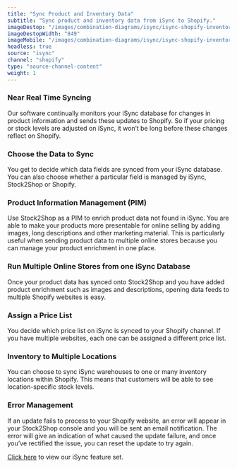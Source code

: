 ```yaml
---
title: "Sync Product and Inventory Data"
subtitle: "Sync product and inventory data from iSync to Shopify."
imageDestop: "/images/combination-diagrams/isync/isync-shopify-inventory.svg"
imageDestopWidth: "849"
imageMobile: "/images/combination-diagrams/isync/isync-shopify-inventory.svg"
headless: true
source: "isync"
channel: "shopify"
type: "source-channel-content"
weight: 1
---
```


### Near Real Time Syncing
Our software continually monitors your iSync database for changes in product information and sends these updates to Shopify. So if your pricing or stock levels are adjusted on iSync, it won’t be long before these changes reflect on Shopify.

### Choose the Data to Sync
You get to decide which data fields are synced from your iSync database. You can also choose whether a particular field is managed by iSync, Stock2Shop or Shopify.

### Product Information Management (PIM)
Use Stock2Shop as a PIM to enrich product data not found in iSync. You are able to make your products more presentable for online selling by adding images, long descriptions and other marketing material. This is particularly useful when sending product data to multiple online stores because you can manage your product enrichment in one place.

### Run Multiple Online Stores from one iSync Database
Once your product data has synced onto Stock2Shop and you have added product enrichment such as images and descriptions, opening data feeds to multiple Shopify websites is easy.

### Assign a Price List
You decide which price list on iSync is synced to your Shopify channel. If you have multiple websites, each one can be assigned a different price list.

### Inventory to Multiple Locations
You can choose to sync iSync warehouses to one or many inventory locations within Shopify. This means that customers will be able to see location-specific stock levels.

### Error Management
If an update fails to process to your Shopify website, an error will appear in your Stock2Shop console and you will be sent an email notification. The error will give an indication of what caused the update failure, and once you’ve rectified the issue, you can reset the update to try again.

[Click here](/help/features/isync/ "iSync Features") to view our iSync feature set.